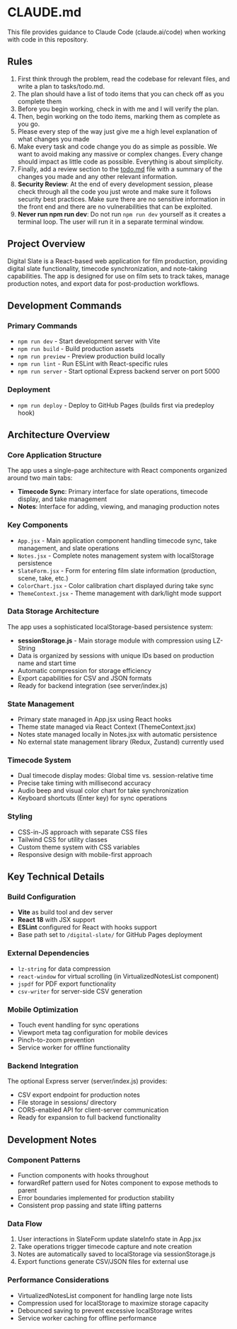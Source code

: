 # CLAUDE.md

This file provides guidance to Claude Code (claude.ai/code) when working with code in this repository.

## Rules
1. First think through the problem, read the codebase for relevant files, and write a plan to tasks/todo.md.
2. The plan should have a list of todo items that you can check off as you complete them
3. Before you begin working, check in with me and I will verify the plan.
4. Then, begin working on the todo items, marking them as complete as you go.
5. Please every step of the way just give me a high level explanation of what changes you made
6. Make every task and code change you do as simple as possible. We want to avoid making any massive or complex changes. Every change should impact as little code as possible. Everything is about simplicity.
7. Finally, add a review section to the [todo.md](http://todo.md/) file with a summary of the changes you made and any other relevant information.
8. **Security Review**: At the end of every development session, please check through all the code you just wrote and make sure it follows security best practices. Make sure there are no sensitive information in the front end and there are no vulnerabilities that can be exploited.
9. **Never run npm run dev**: Do not run `npm run dev` yourself as it creates a terminal loop. The user will run it in a separate terminal window.

## Project Overview

Digital Slate is a React-based web application for film production, providing digital slate functionality, timecode synchronization, and note-taking capabilities. The app is designed for use on film sets to track takes, manage production notes, and export data for post-production workflows.

## Development Commands

### Primary Commands
- `npm run dev` - Start development server with Vite
- `npm run build` - Build production assets
- `npm run preview` - Preview production build locally
- `npm run lint` - Run ESLint with React-specific rules
- `npm run server` - Start optional Express backend server on port 5000

### Deployment
- `npm run deploy` - Deploy to GitHub Pages (builds first via predeploy hook)

## Architecture Overview

### Core Application Structure
The app uses a single-page architecture with React components organized around two main tabs:
- **Timecode Sync**: Primary interface for slate operations, timecode display, and take management
- **Notes**: Interface for adding, viewing, and managing production notes

### Key Components
- `App.jsx` - Main application component handling timecode sync, take management, and slate operations
- `Notes.jsx` - Complete notes management system with localStorage persistence
- `SlateForm.jsx` - Form for entering film slate information (production, scene, take, etc.)
- `ColorChart.jsx` - Color calibration chart displayed during take sync
- `ThemeContext.jsx` - Theme management with dark/light mode support

### Data Storage Architecture
The app uses a sophisticated localStorage-based persistence system:
- **sessionStorage.js** - Main storage module with compression using LZ-String
- Data is organized by sessions with unique IDs based on production name and start time
- Automatic compression for storage efficiency
- Export capabilities for CSV and JSON formats
- Ready for backend integration (see server/index.js)

### State Management
- Primary state managed in App.jsx using React hooks
- Theme state managed via React Context (ThemeContext.jsx)
- Notes state managed locally in Notes.jsx with automatic persistence
- No external state management library (Redux, Zustand) currently used

### Timecode System
- Dual timecode display modes: Global time vs. session-relative time
- Precise take timing with millisecond accuracy
- Audio beep and visual color chart for take synchronization
- Keyboard shortcuts (Enter key) for sync operations

### Styling
- CSS-in-JS approach with separate CSS files
- Tailwind CSS for utility classes
- Custom theme system with CSS variables
- Responsive design with mobile-first approach

## Key Technical Details

### Build Configuration
- **Vite** as build tool and dev server
- **React 18** with JSX support
- **ESLint** configured for React with hooks support
- Base path set to `/digital-slate/` for GitHub Pages deployment

### External Dependencies
- `lz-string` for data compression
- `react-window` for virtual scrolling (in VirtualizedNotesList component)
- `jspdf` for PDF export functionality
- `csv-writer` for server-side CSV generation

### Mobile Optimization
- Touch event handling for sync operations
- Viewport meta tag configuration for mobile devices
- Pinch-to-zoom prevention
- Service worker for offline functionality

### Backend Integration
The optional Express server (server/index.js) provides:
- CSV export endpoint for production notes
- File storage in sessions/ directory
- CORS-enabled API for client-server communication
- Ready for expansion to full backend functionality

## Development Notes

### Component Patterns
- Function components with hooks throughout
- forwardRef pattern used for Notes component to expose methods to parent
- Error boundaries implemented for production stability
- Consistent prop passing and state lifting patterns

### Data Flow
1. User interactions in SlateForm update slateInfo state in App.jsx
2. Take operations trigger timecode capture and note creation
3. Notes are automatically saved to localStorage via sessionStorage.js
4. Export functions generate CSV/JSON files for external use

### Performance Considerations
- VirtualizedNotesList component for handling large note lists
- Compression used for localStorage to maximize storage capacity
- Debounced saving to prevent excessive localStorage writes
- Service worker caching for offline performance